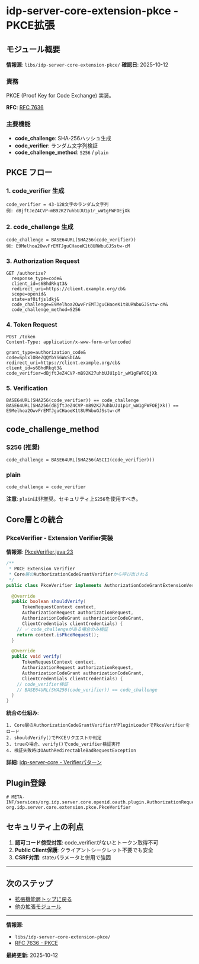 # idp-server-core-extension-pkce - PKCE拡張

## モジュール概要

**情報源**: `libs/idp-server-core-extension-pkce/`
**確認日**: 2025-10-12

### 責務

PKCE (Proof Key for Code Exchange) 実装。

**RFC**: [RFC 7636](https://www.rfc-editor.org/rfc/rfc7636.html)

### 主要機能

- **code_challenge**: SHA-256ハッシュ生成
- **code_verifier**: ランダム文字列検証
- **code_challenge_method**: `S256` / `plain`

## PKCE フロー

### 1. code_verifier 生成

```
code_verifier = 43-128文字のランダム文字列
例: dBjftJeZ4CVP-mB92K27uhbUJU1p1r_wW1gFWFOEjXk
```

### 2. code_challenge 生成

```
code_challenge = BASE64URL(SHA256(code_verifier))
例: E9Melhoa2OwvFrEMTJguCHaoeK1t8URWbuGJSstw-cM
```

### 3. Authorization Request

```
GET /authorize?
  response_type=code&
  client_id=s6BhdRkqt3&
  redirect_uri=https://client.example.org/cb&
  scope=openid&
  state=af0ifjsldkj&
  code_challenge=E9Melhoa2OwvFrEMTJguCHaoeK1t8URWbuGJSstw-cM&
  code_challenge_method=S256
```

### 4. Token Request

```
POST /token
Content-Type: application/x-www-form-urlencoded

grant_type=authorization_code&
code=SplxlOBeZQQYbYS6WxSbIA&
redirect_uri=https://client.example.org/cb&
client_id=s6BhdRkqt3&
code_verifier=dBjftJeZ4CVP-mB92K27uhbUJU1p1r_wW1gFWFOEjXk
```

### 5. Verification

```
BASE64URL(SHA256(code_verifier)) == code_challenge
BASE64URL(SHA256(dBjftJeZ4CVP-mB92K27uhbUJU1p1r_wW1gFWFOEjXk)) == E9Melhoa2OwvFrEMTJguCHaoeK1t8URWbuGJSstw-cM
```

## code_challenge_method

### S256 (推奨)

```
code_challenge = BASE64URL(SHA256(ASCII(code_verifier)))
```

### plain

```
code_challenge = code_verifier
```

**注意**: `plain`は非推奨。セキュリティ上`S256`を使用すべき。

## Core層との統合

### PkceVerifier - Extension Verifier実装

**情報源**: [PkceVerifier.java:23](../../libs/idp-server-core-extension-pkce/src/main/java/org/idp/server/core/openid/extension/pkce/PkceVerifier.java#L23)

```java
/**
 * PKCE Extension Verifier
 * Core層のAuthorizationCodeGrantVerifierから呼び出される
 */
public class PkceVerifier implements AuthorizationCodeGrantExtensionVerifierInterface {

  @Override
  public boolean shouldVerify(
      TokenRequestContext context,
      AuthorizationRequest authorizationRequest,
      AuthorizationCodeGrant authorizationCodeGrant,
      ClientCredentials clientCredentials) {
    // ✅ code_challengeがある場合のみ検証
    return context.isPkceRequest();
  }

  @Override
  public void verify(
      TokenRequestContext context,
      AuthorizationRequest authorizationRequest,
      AuthorizationCodeGrant authorizationCodeGrant,
      ClientCredentials clientCredentials) {
    // code_verifier検証
    // BASE64URL(SHA256(code_verifier)) == code_challenge
  }
}
```

**統合の仕組み**:
```
1. Core層のAuthorizationCodeGrantVerifierがPluginLoaderでPkceVerifierをロード
2. shouldVerify()でPKCEリクエストか判定
3. trueの場合、verify()でcode_verifier検証実行
4. 検証失敗時はOAuthRedirectableBadRequestException
```

**詳細**: [idp-server-core - Verifierパターン](./ai-11-core.md#verifierの階層パターンbase--extension)

## Plugin登録

```
# META-INF/services/org.idp.server.core.openid.oauth.plugin.AuthorizationRequestExtensionVerifier
org.idp.server.core.extension.pkce.PkceVerifier
```

## セキュリティ上の利点

1. **認可コード傍受対策**: code_verifierがないとトークン取得不可
2. **Public Client保護**: クライアントシークレット不要でも安全
3. **CSRF対策**: stateパラメータと併用で強固

---

## 次のステップ

- [拡張機能層トップに戻る](./ai-30-extensions.md)
- [他の拡張モジュール](./ai-30-extensions.md#概要)

---

**情報源**:
- `libs/idp-server-core-extension-pkce/`
- [RFC 7636 - PKCE](https://www.rfc-editor.org/rfc/rfc7636.html)

**最終更新**: 2025-10-12
